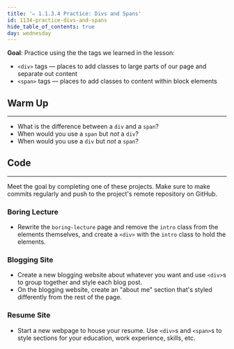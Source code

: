 ```yaml
---
title: '✏️ 1.1.3.4 Practice: Divs and Spans'
id: 1134-practice-divs-and-spans
hide_table_of_contents: true
day: wednesday
---
```


**Goal**: Practice using the the tags we learned in the lesson:

* `<div>` tags — places to add classes to large parts of our page and separate out content
* `<span>` tags — places to add classes to content within block elements

## Warm Up
---

* What is the difference between a `div` and a `span`?
* When would you use a `span` but _not_ a `div`?
* When would you use a `div` but _not_ a `span`?

## Code
---

Meet the goal by completing one of these projects. Make sure to make commits regularly and push to the project's remote repository on GitHub.

### Boring Lecture

* Rewrite the `boring-lecture` page and remove the `intro` class from the elements themselves, and create a `<div>` with the `intro` class to hold the elements.

### Blogging Site

* Create a new blogging website about whatever you want and use `<div>`s to group together and style each blog post.
* On the blogging website, create an "about me" section that's styled differently from the rest of the page.

### Resume Site

* Start a new webpage to house your resume. Use `<div>`s and `<span>`s to style sections for your education, work experience, skills, etc.
